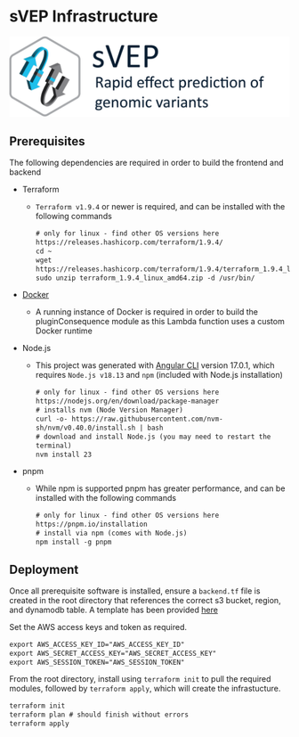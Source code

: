 # sVEP Infrastructure

<div align="center">
    <img src="./backend/assets/svep-logo-black.png" width="800px">
</div>

## Prerequisites

The following dependencies are required in order to build the frontend and backend

- Terraform
    - `Terraform v1.9.4` or newer is required, and can be installed with the following commands
        ```
        # only for linux - find other OS versions here https://releases.hashicorp.com/terraform/1.9.4/
        cd ~
        wget https://releases.hashicorp.com/terraform/1.9.4/terraform_1.9.4_linux_amd64.zip
        sudo unzip terraform_1.9.4_linux_amd64.zip -d /usr/bin/
        ```

- [Docker](https://www.docker.com/products/docker-desktop/)
    - A running instance of Docker is required in order to build the pluginConsequence module as this Lambda function uses a custom Docker runtime

- Node.js
    - This project was generated with [Angular CLI](https://github.com/angular/angular-cli) version 17.0.1, which requires `Node.js v18.13` and `npm` (included with Node.js installation)
        ```
        # only for linux - find other OS versions here
        https://nodejs.org/en/download/package-manager
        # installs nvm (Node Version Manager)
        curl -o- https://raw.githubusercontent.com/nvm-sh/nvm/v0.40.0/install.sh | bash
        # download and install Node.js (you may need to restart the terminal)
        nvm install 23
        ```

- pnpm
    - While npm is supported pnpm has greater performance, and can be installed with the following commands
        ```
        # only for linux - find other OS versions here
        https://pnpm.io/installation
        # install via npm (comes with Node.js)
        npm install -g pnpm
        ```

## Deployment

Once all prerequisite software is installed, ensure a `backend.tf` file is created in the root directory that references the correct s3 bucket, region, and dynamodb table. A template has been provided [here](./backend.tf.example)

Set the AWS access keys and token as required.

```
export AWS_ACCESS_KEY_ID="AWS_ACCESS_KEY_ID"
export AWS_SECRET_ACCESS_KEY="AWS_SECRET_ACCESS_KEY"
export AWS_SESSION_TOKEN="AWS_SESSION_TOKEN"
```

From the root directory, install using `terraform init` to pull the required modules, followed by `terraform apply`, which will create the infrastucture.

```
terraform init
terraform plan # should finish without errors
terraform apply
```